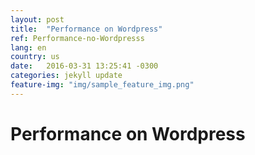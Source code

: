 ```yaml
---
layout: post
title:  "Performance on Wordpress"
ref: Performance-no-Wordpresss
lang: en
country: us
date:   2016-03-31 13:25:41 -0300
categories: jekyll update
feature-img: "img/sample_feature_img.png"
---
```


Performance on Wordpress
========================